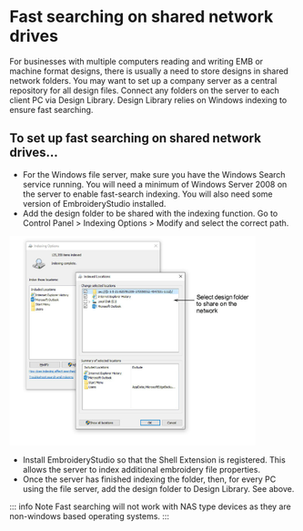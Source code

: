 # Fast searching on shared network drives

For businesses with multiple computers reading and writing EMB or machine format designs, there is usually a need to store designs in shared network folders. You may want to set up a company server as a central repository for all design files. Connect any folders on the server to each client PC via Design Library. Design Library relies on Windows indexing to ensure fast searching.

## To set up fast searching on shared network drives...

- For the Windows file server, make sure you have the Windows Search service running. You will need a minimum of Windows Server 2008 on the server to enable fast-search indexing. You will also need some version of EmbroideryStudio installed.
- Add the design folder to be shared with the indexing function. Go to Control Panel > Indexing Options > Modify and select the correct path.

![IndexingOptions.png](assets/IndexingOptions.png)

- Install EmbroideryStudio so that the Shell Extension is registered. This allows the server to index additional embroidery file properties.
- Once the server has finished indexing the folder, then, for every PC using the file server, add the design folder to Design Library. See above.

::: info Note
Fast searching will not work with NAS type devices as they are non-windows based operating systems.
:::
